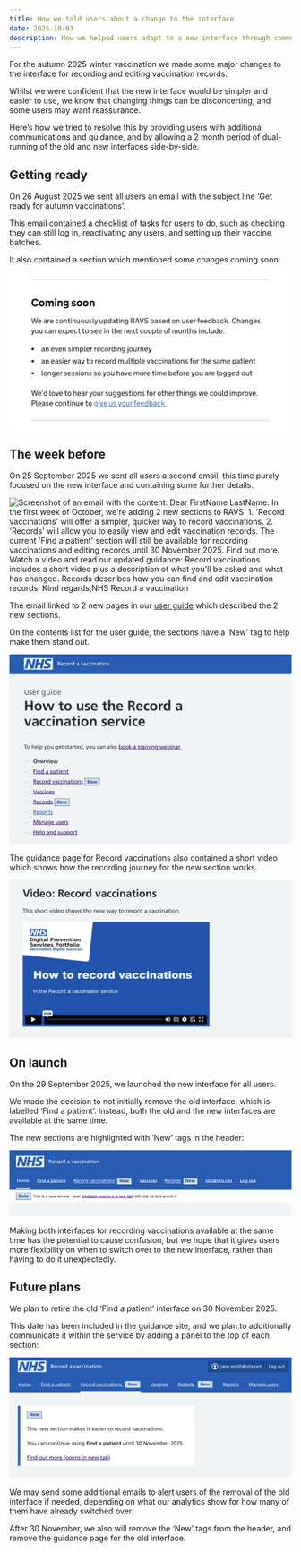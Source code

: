 ```yaml
---
title: How we told users about a change to the interface
date: 2025-10-03
description: How we helped users adapt to a new interface through communications and a 2 month period of dual-running.
---
```


For the autumn 2025 winter vaccination we made some major changes to the interface for recording and editing vaccination records.

Whilst we were confident that the new interface would be simpler and easier to use, we know that changing things can be disconcerting, and some users may want reassurance.

Here’s how we tried to resolve this by providing users with additional communications and guidance, and by allowing a 2 month period of dual-running of the old and new interfaces side-by-side.

## Getting ready

On 26 August 2025 we sent all users an email with the subject line ‘Get ready for autumn vaccinations’.

This email contained a checklist of tasks for users to do, such as checking they can still log in, reactivating any users, and setting up their vaccine batches.

It also contained a section which mentioned some changes coming soon:

![Screenshot of an email with the text: ‘Coming soon. We are continuously updating RAVS based on user feedback. Changes you can expect to see in the next couple of months include: an even simpler recording journey, an easier way to record multiple vaccinations for the same patient, longer sessions so you have more time before you are logged out. We'd love to hear your suggestions for other things we could improve. Please continue to give us your feedback.](coming-soon-email-section.png)

## The week before

On 25 September 2025 we sent all users a second email, this time purely focused on the new interface and containing some further details.

![Screenshot of an email with the content: Dear FirstName LastName. In the first week of October, we're adding 2 new sections to RAVS: 1. 'Record vaccinations' will offer a simpler, quicker way to record vaccinations. 2. 'Records' will allow you to easily view and edit vaccination records. The current 'Find a patient' section will still be available for recording vaccinations and editing records until 30 November 2025. Find out more. Watch a video and read our updated guidance: Record vaccinations includes a short video plus a description of what you'll be asked and what has changed. Records describes how you can find and edit vaccination records. Kind regards,NHS Record a vaccination](new-way-to-record-vaccinations-email.png)

The email linked to 2 new pages in our [user guide](http://guide.ravs.england.nhs.uk) which described the 2 new sections.

On the contents list for the user guide, the sections have a ‘New’ tag to help make them stand out.

![Screenshot of a webpage with the heading ‘How to use the Record a vaccination service’ followed by a contents list in which ‘Record vaccinations’ and ‘Records’ both have a ‘New’ tag next to them.](guidance-site-contents-list.png)

The guidance page for Record vaccinations also contained a short video which shows how the recording journey for the new section works.

![Screenshot of a webpage with the subheading ‘Video: Record vaccinations’ and an embedded video](record-vaccinations-video.png)

## On launch

On the 29 September 2025, we launched the new interface for all users.

We made the decision to not initially remove the old interface, which is labelled ‘Find a patient’. Instead, both the old and the new interfaces are available at the same time.

The new sections are highlighted with ‘New’ tags in the header:

![Screenshot of a webpage with a blue header with an ‘NHS Record a vaccination’ logo and then a navbar with ‘Home’, ‘Find a patient’, ‘Record vaccinations (New)’, ‘Vaccines’, ‘Records (New)’.](dual-running-header.png)

Making both interfaces for recording vaccinations available at the same time has the potential to cause confusion, but we hope that it gives users more flexibility on when to switch over to the new interface, rather than having to do it unexpectedly.

## Future plans

We plan to retire the old ‘Find a patient’ interface on 30 November 2025.

This date has been included in the guidance site, and we plan to additionally communicate it within the service by adding a panel to the top of each section:

![Screenshot of a webpage with a banner on it saying ‘This new section makes it easier to record vaccinations. You can continue using Find a patient until 30 November 2025. Find out more (opens in new tab).’](new-section-banner.png)

We may send some additional emails to alert users of the removal of the old interface if needed, depending on what our analytics show for how many of them have already switched over.

After 30 November, we also will remove the ‘New’ tags from the header, and remove the guidance page for the old interface.




